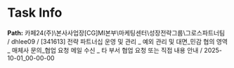 # Task Info

**Path:** 카페24(주)\본사사업장\[CG]MI본부\마케팅센터\성장전략그룹\그로스파트너팀 / dhlee09 / [341613] 전략 파트너십 운영 및 관리 _ 예외 관리 및 대면_민감 협의 영역 _ 매체사 문의_협업 요청 메일 수신 _ 타 부서 협업 요청 또는 직접 내용 안내 / 2025-10-01_00-00-00

